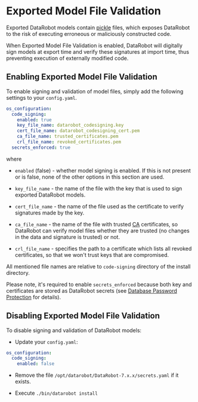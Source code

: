# Exported Model File Validation

Exported DataRobot models contain [pickle] files, which exposes DataRobot to
the risk of executing erroneous or maliciously constructed code.

[pickle]: https://docs.python.org/2/library/pickle.html

When Exported Model File Validation is enabled, DataRobot will digitally sign
models at export time and verify these signatures at import time, thus
preventing execution of externally modified code.

## Enabling Exported Model File Validation

To enable signing and validation of model files, simply add the following
settings to your `config.yaml`.

```yaml
os_configuration:
  code_signing:
    enabled: true
    key_file_name: datarobot_codesigning.key
    cert_file_name: datarobot_codesigning_cert.pem
    ca_file_name: trusted_certificates.pem
    crl_file_name: revoked_certificates.pem
  secrets_enforced: true
```

where

* `enabled` (false) - whether model signing is enabled. If this is not present
   or is false, none of the other options in this section are used.

* `key_file_name` - the name of the file with the key that is used to sign
  exported DataRobot models.

* `cert_file_name` - the name of the file used as the certificate to verify
  signatures made by the key.

* `ca_file_name` - the name of the file with trusted [CA] certificates, so
  DataRobot can verify model files whether they are trusted (no changes
  in the data and signature is trusted) or not.

  [CA]: https://en.wikipedia.org/wiki/Certificate_authority

* `crl_file_name` - specifies the path to a certificate which lists all revoked
  certificates, so that we won't trust keys that are compromised.

All mentioned file names are relative to `code-signing` directory of the
install directory.

Please note, it's required to enable `secrets_enforced` because both key and
certificates are stored as DataRobot secrets (see [Database Password Protection]
for details).

[Database Password Protection]: database-passwords.html

## Disabling Exported Model File Validation

To disable signing and validation of DataRobot models:

* Update your `config.yaml`:

```yaml
os_configuration:
  code_signing:
    enabled: false
```

* Remove the file `/opt/datarobot/DataRobot-7.x.x/secrets.yaml` if it exists.

* Execute `./bin/datarobot install`
